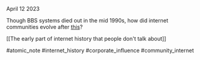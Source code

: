 April 12 2023

Though BBS systems died out in the mid 1990s, how did internet communities evolve after [this](https://ocul-crl.primo.exlibrisgroup.com/discovery/search?query=any,contains,evolution%20of%20internet%20communities&tab=OCULDiscoveryNetworkNew&search_scope=NewDiscoveryNetwork&vid=01OCUL_CRL:CRL_DEFAULT&offset=0)? 

[[The early part of internet history that people don't talk about]]

#atomic_note
#internet_history
#corporate_influence
#community_internet